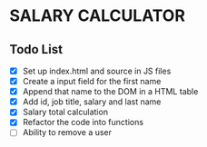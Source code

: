 # SALARY CALCULATOR

## Todo List

- [x] Set up index.html and source in JS files
- [x] Create a input field for the first name
- [x] Append that name to the DOM in a HTML table
- [x] Add id, job title, salary and last name
- [x] Salary total calculation
- [x] Refactor the code into functions
- [ ] Ability to remove a user
